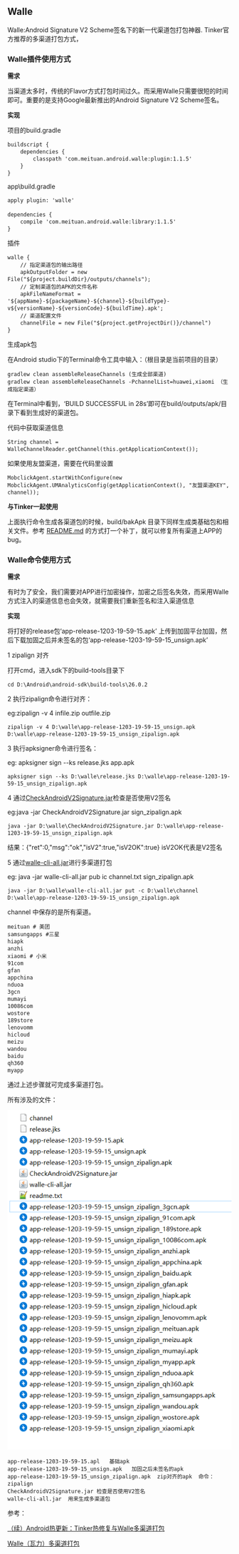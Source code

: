 ## Walle

Walle:Android Signature V2 Scheme签名下的新一代渠道包打包神器.
Tinker官方推荐的多渠道打包方式，

### Walle插件使用方式

**需求**

当渠道太多时，传统的Flavor方式打包时间过久。而采用Walle只需要很短的时间即可。重要的是支持Google最新推出的Android Signature V2 Scheme签名。

**实现**

项目的build.gradle

    buildscript {
        dependencies {
            classpath 'com.meituan.android.walle:plugin:1.1.5'
        }
    }
   
app\build.gradle
    
    apply plugin: 'walle'
    
    dependencies {
        compile 'com.meituan.android.walle:library:1.1.5'
    }
    
插件    
    
    walle {
        // 指定渠道包的输出路径
        apkOutputFolder = new File("${project.buildDir}/outputs/channels");
        // 定制渠道包的APK的文件名称
        apkFileNameFormat = '${appName}-${packageName}-${channel}-${buildType}-v${versionName}-${versionCode}-${buildTime}.apk';
        // 渠道配置文件
        channelFile = new File("${project.getProjectDir()}/channel")
    }
    
生成apk包

在Android studio下的Terminal命令工具中输入：（根目录是当前项目的目录）

    gradlew clean assembleReleaseChannels (生成全部渠道)
    gradlew clean assembleReleaseChannels -PchannelList=huawei,xiaomi （生成指定渠道）
    
在Terminal中看到，‘BUILD SUCCESSFUL in 28s’即可在build/outputs/apk/目录下看到生成好的渠道包。

代码中获取渠道信息

    String channel = WalleChannelReader.getChannel(this.getApplicationContext());

如果使用友盟渠道，需要在代码里设置

    MobclickAgent.startWithConfigure(new MobclickAgent.UMAnalyticsConfig(getApplicationContext(), "友盟渠道KEY", channel));

**与Tinker一起使用**

上面执行命令生成各渠道包的时候，build/bakApk 目录下同样生成类基础包和相关文件。参考 [README.md](README.md) 的方式打一个补丁，就可以修复所有渠道上APP的bug。


### Walle命令使用方式

**需求**

有时为了安全，我们需要对APP进行加密操作，加密之后签名失效，而采用Walle方式注入的渠道信息也会失效，就需要我们重新签名和注入渠道信息

**实现**

将打好的release包‘app-release-1203-19-59-15.apk’ 上传到加固平台加固，然后下载加固之后并未签名的包‘app-release-1203-19-59-15_unsign.apk’

1 zipalign 对齐

打开cmd，进入sdk下的build-tools目录下

    cd D:\Android\android-sdk\build-tools\26.0.2

2 执行zipalign命令进行对齐：

eg:zipalign -v 4 infile.zip outfile.zip

    zipalign -v 4 D:\walle\app-release-1203-19-59-15_unsign.apk D:\walle\app-release-1203-19-59-15_unsign_zipalign.apk

3 执行apksigner命令进行签名：

eg: apksigner sign --ks release.jks app.apk
    
    apksigner sign --ks ‪D:\walle\release.jks D:\walle\app-release-1203-19-59-15_unsign_zipalign.apk
    
4 通过[CheckAndroidV2Signature.jar](https://github.com/bihe0832/AndroidGetAPKInfo/blob/master/CheckAndroidV2Signature.jar)检查是否使用V2签名

eg:java -jar  CheckAndroidV2Signature.jar sign_zipalign.apk

    java -jar D:\walle\CheckAndroidV2Signature.jar D:\walle\app-release-1203-19-59-15_unsign_zipalign.apk
    
结果：{"ret":0,"msg":"ok","isV2":true,"isV2OK":true}   isV2OK代表是V2签名
    
5 通过[walle-cli-all.jar](https://github.com/Meituan-Dianping/walle/blob/master/walle-cli/walle-cli-all.jar)进行多渠道打包
    
eg: java -jar  walle-cli-all.jar pub ic channel.txt sign_zipalign.apk
    
    java -jar D:\walle\walle-cli-all.jar put -c D:\walle\channel ‪D:\walle\app-release-1203-19-59-15_unsign_zipalign.apk

channel 中保存的是所有渠道。

    meituan # 美团
    samsungapps #三星
    hiapk
    anzhi
    xiaomi # 小米
    91com
    gfan
    appchina
    nduoa
    3gcn
    mumayi
    10086com
    wostore
    189store
    lenovomm
    hicloud
    meizu
    wandou
    baidu
    qh360
    myapp

通过上述步骤就可完成多渠道打包。

所有涉及的文件：

![DEMO中相关的文件](asserts/walle_db_file.png)


    app-release-1203-19-59-15.apl   基础apk
    app-release-1203-19-59-15_unsign.apk   加固之后未签名的apk
    app-release-1203-19-59-15_unsign_zipalign.apk  zip对齐的apk  命令：zipalign
    CheckAndroidV2Signature.jar 检查是否使用V2签名
    walle-cli-all.jar  用来生成多渠道包


参考：

[（续）Android热更新：Tinker热修复与Walle多渠道打包](http://www.jianshu.com/p/18ed910e7b03)

[Walle（瓦力）多渠道打包](http://blog.csdn.net/blf09/article/details/72782795)